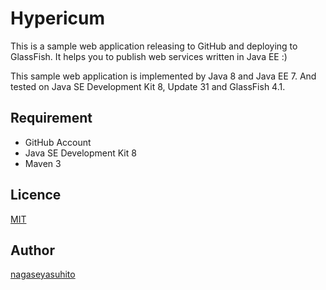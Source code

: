 Hypericum
====

This is a sample web application releasing to GitHub and deploying to GlassFish.
It helps you to publish web services written in Java EE :)

This sample web application is implemented by Java 8 and Java EE 7. And tested on Java SE Development Kit 8, Update 31 and GlassFish 4.1.

## Requirement

* GitHub Account
* Java SE Development Kit 8
* Maven 3

## Licence

[MIT](https://github.com/nagaseyasuhito/hypericum/blob/master/LICENSE)

## Author

[nagaseyasuhito](https://github.com/nagaseyasuhito)
